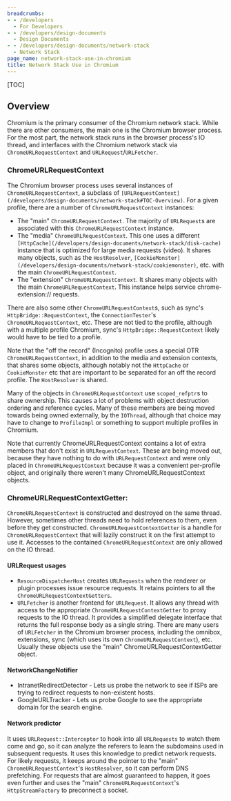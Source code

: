 ```yaml
---
breadcrumbs:
- - /developers
  - For Developers
- - /developers/design-documents
  - Design Documents
- - /developers/design-documents/network-stack
  - Network Stack
page_name: network-stack-use-in-chromium
title: Network Stack Use in Chromium
---
```


[TOC]

## Overview

Chromium is the primary consumer of the Chromium network stack. While there are
other consumers, the main one is the Chromium browser process. For the most
part, the network stack runs in the browser process's IO thread, and interfaces
with the Chromium network stack via `ChromeURLRequestContext` and
`URLRequest`/`URLFetcher`.

### ChromeURLRequestContext

The Chromium browser process uses several instances of
`ChromeURLRequestContext`, a subclass of
`[URLRequestContext](/developers/design-documents/network-stack#TOC-Overview)`.
For a given profile, there are a number of `ChromeURLRequestContext` instances:

*   The "main" `ChromeURLRequestContext`. The majority of `URLRequest`s
            are associated with this `ChromeURLRequestContext` instance.
*   The "media" `ChromeURLRequestContext`. This one uses a different
            `[HttpCache](/developers/design-documents/network-stack/disk-cache)`
            instance that is optimized for large media requests (video). It
            shares many objects, such as the `HostResolver`,
            `[CookieMonster](/developers/design-documents/network-stack/cookiemonster)`,
            etc. with the main `ChromeURLRequestContext`.
*   The "extension" `ChromeURLRequestContext`. It shares many objects
            with the main `ChromeURLRequestContext`. This instance helps service
            chrome-extension:// requests.

There are also some other `ChromeURLRequestContext`s, such as sync's
`HttpBridge::RequestContext`, the `ConnectionTester`'s
`ChromeURLRequestContext`, etc. These are not tied to the profile, although with
a multiple profile Chromium, sync's `HttpBridge::RequestContext` likely would
have to be tied to a profile.

Note that the "off the record" (Incognito) profile uses a special OTR
`ChromeURLRequestContext`, in addition to the media and extension contexts, that
shares some objects, although notably not the `HttpCache` or `CookieMonster` etc
that are important to be separated for an off the record profile. The
`HostResolver` is shared.

Many of the objects in `ChromeURLRequestContext` use `scoped_refptr`s to share
ownership. This causes a lot of problems with object destruction ordering and
reference cycles. Many of these members are being moved towards being owned
externally, by the `IOThread`, although that choice may have to change to
`ProfileImpl` or something to support multiple profiles in Chromium.

Note that currently ChromeURLRequestContext contains a lot of extra members that
don't exist in `URLRequestContext`. These are being moved out, because they have
nothing to do with `URLRequestContext` and were only placed in
`ChromeURLRequestContext` because it was a convenient per-profile object, and
originally there weren't many ChromeURLRequestContext objects.

### ChromeURLRequestContextGetter:

`ChromeURLRequestContext` is constructed and destroyed on the same thread.
However, sometimes other threads need to hold references to them, even before
they get constructed. `ChromeURLRequestContextGetter` is a handle for
`ChromeURLRequestContext` that will lazily construct it on the first attempt to
use it. Accesses to the contained `ChromeURLRequestContext` are only allowed on
the IO thread.

#### URLRequest usages

*   `ResourceDispatcherHost` creates `URLRequests` when the renderer or
            plugin processes issue resource requests. It retains pointers to all
            the `ChromeURLRequestContextGetters`.
*   `URLFetcher` is another frontend for `URLRequest`. It allows any
            thread with access to the appropriate
            `ChromeURLRequestContextGetter` to proxy requests to the IO thread.
            It provides a simplified delegate interface that returns the full
            response body as a single string. There are many users of
            `URLFetcher` in the Chromium browser process, including the omnibox,
            extensions, sync (which uses its own `ChromeURLRequestContext`),
            etc. Usually these objects use the "main"
            ChromeURLRequestContextGetter object.

#### NetworkChangeNotifier

*   IntranetRedirectDetector - Lets us probe the network to see if ISPs
            are trying to redirect requests to non-existent hosts.
*   GoogleURLTracker - Lets us probe Google to see the appropriate
            domain for the search engine.

#### Network predictor

It uses `URLRequest::Interceptor` to hook into all `URLRequests` to watch them
come and go, so it can analyze the referers to learn the subdomains used in
subsequent requests. It uses this knowledge to predict network requests. For
likely requests, it keeps around the pointer to the "main"
`ChromeURLRequestContext`'s `HostResolver`, so it can perform DNS prefetching.
For requests that are almost guaranteed to happen, it goes even further and uses
the "main" `ChromeURLRequestContext`'s `HttpStreamFactory` to preconnect a
socket.